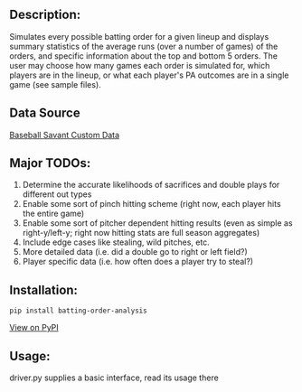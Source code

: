## Description:
Simulates every possible batting order for a given lineup and displays summary statistics of
the average runs (over a number of games) of the orders, and specific information about the
top and bottom 5 orders. The user may choose how many games each order is simulated for,
which players are in the lineup, or what each player's PA outcomes are in a single game
(see sample files).

## Data Source
[Baseball Savant Custom Data](https://baseballsavant.mlb.com/leaderboard/custom?year=2021&type=batter&filter=&sort=0&sortDir=desc&min=50&selections=b_total_pa,b_single,b_double,b_triple,b_home_run,b_strikeout,b_walk,on_base_percent,on_base_plus_slg,b_catcher_interf,b_hit_by_pitch,b_out_fly,b_out_ground,b_out_line_drive,b_out_popup,r_caught_stealing_2b,r_caught_stealing_3b,r_caught_stealing_home,r_stolen_base_2b,r_stolen_base_3b,r_stolen_base_home,woba,pull_percent,straightaway_percent,opposite_percent,&chart=false&x=b_total_pa&y=b_total_pa&r=no&chartType=beeswarm)

## Major TODOs:
1) Determine the accurate likelihoods of sacrifices and double plays for different out types
2) Enable some sort of pinch hitting scheme (right now, each player hits the entire game)
3) Enable some sort of pitcher dependent hitting results (even as simple as right-y/left-y;
    right now hitting stats are full season aggregates)
4) Include edge cases like stealing, wild pitches, etc.
5) More detailed data (i.e. did a double go to right or left field?)
6) Player specific data (i.e. how often does a player try to steal?)

## Installation:
    pip install batting-order-analysis
[View on PyPI](https://pypi.org/project/batting-order-analysis/)

## Usage:
driver.py supplies a basic interface, read its usage there
